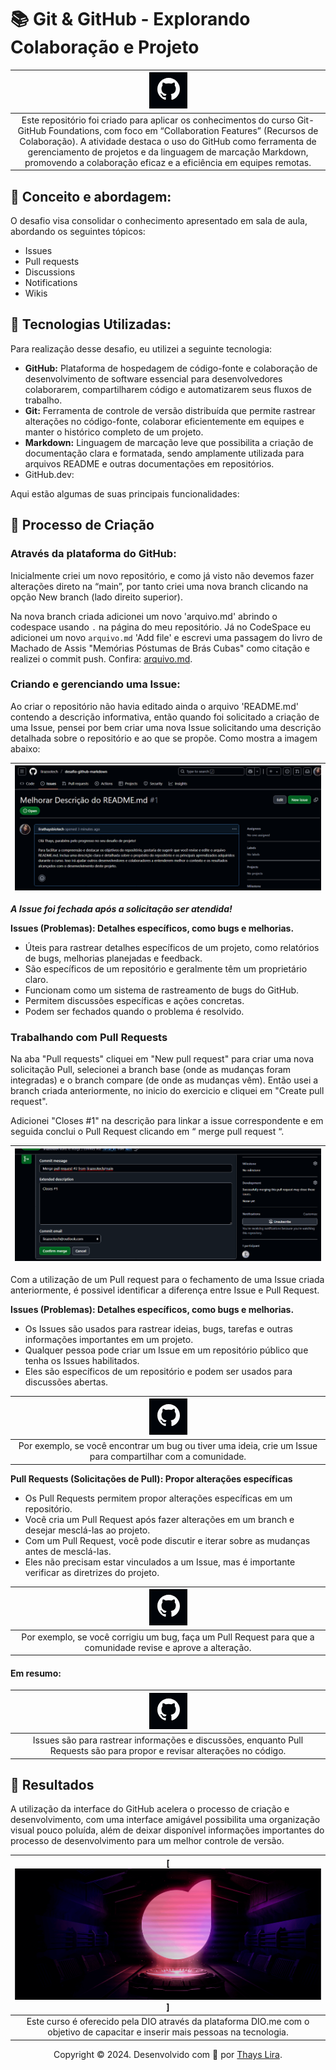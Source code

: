 # 📚 Git & GitHub - Explorando Colaboração e Projeto

| ![OctaCat](https://github.com/lirazootech/learn-github/blob/13f7473c547782275246e2b00c7f11f785a6285c/Octacat.PNG) |
|:--:|
| Este repositório foi criado para aplicar os conhecimentos do curso Git-GitHub Foundations, com foco em “Collaboration Features” (Recursos de Colaboração). A atividade destaca o uso do GitHub como ferramenta de gerenciamento de projetos e da linguagem de marcação Markdown, promovendo a colaboração eficaz e a eficiência em equipes remotas. |

## 🎯 Conceito e abordagem:

O desafio visa consolidar o conhecimento apresentado em sala de aula, abordando os seguintes tópicos:

- Issues
- Pull requests
- Discussions
- Notifications
- Wikis

## 🤖 Tecnologias Utilizadas:

Para realização desse desafio, eu utilizei a seguinte tecnologia:

- **GitHub:** Plataforma de hospedagem de código-fonte e colaboração de desenvolvimento de software essencial para desenvolvedores colaborarem, compartilharem código e automatizarem seus fluxos de trabalho.
- **Git:** Ferramenta de controle de versão distribuída que permite rastrear alterações no código-fonte, colaborar eficientemente em equipes e manter o histórico completo de um projeto.
- **Markdown:** Linguagem de marcação leve que possibilita a criação de documentação clara e formatada, sendo amplamente utilizada para arquivos README e outras documentações em repositórios.
- GitHub.dev: 

Aqui estão algumas de suas principais funcionalidades:

## 🧐 Processo de Criação

### Através da plataforma do GitHub:

  Inicialmente criei um novo repositório, e como já visto não devemos fazer alterações direto na “main”, por tanto criei uma nova branch clicando na opção New branch (lado direito superior).

  Na nova branch criada adicionei um novo 'arquivo.md' abrindo o codespace usando `.` na página do meu repositório. Já no CodeSpace eu adicionei um novo `arquivo.md` 
'Add file' e escrevi uma passagem do livro de Machado de Assis "Memórias Póstumas de Brás Cubas" como citação e realizei o commit push. Confira: <a href="https://github.com/lirazootech/desafio-github-markdown/blob/main/arquivo.md" target="_blank">arquivo.md</a>.

### Criando e gerenciando uma Issue:

  Ao criar o repositório não havia editado ainda o arquivo 'README.md' contendo a descrição informativa, então quando foi solicitado a criação de uma Issue, pensei por bem criar uma nova Issue solicitando uma descrição detalhada sobre o repositório e ao que se propõe. Como mostra a imagem abaixo:

| ![Issue](https://github.com/lirazootech/desafio-github-markdown/blob/main/src/assets/image.png) |
|:--:|
***A Issue foi fechada após a solicitação ser atendida!***

**Issues (Problemas): Detalhes específicos, como bugs e melhorias.**

- Úteis para rastrear detalhes específicos de um projeto, como relatórios de bugs, melhorias planejadas e feedback.
- São específicos de um repositório e geralmente têm um proprietário claro.
- Funcionam como um sistema de rastreamento de bugs do GitHub.
- Permitem discussões específicas e ações concretas.
- Podem ser fechados quando o problema é resolvido.

### Trabalhando com Pull Requests

  Na aba "Pull requests" cliquei em "New pull request" para criar uma nova solicitação Pull, selecionei a branch base (onde as mudanças foram integradas) e o branch compare (de onde as mudanças vêm). Então usei a branch criada anteriormente, no inicio do exercicio e cliquei em "Create pull request".

  Adicionei "Closes #1" na descrição para linkar a issue correspondente e em seguida conclui o Pull Request clicando em “ merge pull request “.

| ![PullRequest](https://github.com/lirazootech/desafio-github-markdown/blob/main/src/assets/image%20copy.png) |
|:--:|
Com a utilização de um Pull request para o fechamento de uma Issue criada anteriormente, é possivel identificar a diferença entre Issue e Pull Request.

**Issues (Problemas): Detalhes específicos, como bugs e melhorias.**

- Os Issues são usados para rastrear ideias, bugs, tarefas e outras informações importantes em um projeto.
- Qualquer pessoa pode criar um Issue em um repositório público que tenha os Issues habilitados.
- Eles são específicos de um repositório e podem ser usados para discussões abertas.

| ![OctaCat](https://github.com/lirazootech/learn-github/blob/13f7473c547782275246e2b00c7f11f785a6285c/Octacat.PNG) |
|:--:|
| Por exemplo, se você encontrar um bug ou tiver uma ideia, crie um Issue para compartilhar com a comunidade. | 

**Pull Requests (Solicitações de Pull): Propor alterações específicas**

- Os Pull Requests permitem propor alterações específicas em um repositório.
- Você cria um Pull Request após fazer alterações em um branch e desejar mesclá-las ao projeto.
- Com um Pull Request, você pode discutir e iterar sobre as mudanças antes de mesclá-las.
- Eles não precisam estar vinculados a um Issue, mas é importante verificar as diretrizes do projeto.

| ![OctaCat](https://github.com/lirazootech/learn-github/blob/13f7473c547782275246e2b00c7f11f785a6285c/Octacat.PNG) |
|:--:|
| Por exemplo, se você corrigiu um bug, faça um Pull Request para que a comunidade revise e aprove a alteração. | 

#### **Em resumo:**

| ![OctaCat](https://github.com/lirazootech/learn-github/blob/13f7473c547782275246e2b00c7f11f785a6285c/Octacat.PNG) |
|:--:|
| Issues são para rastrear informações e discussões, enquanto Pull Requests são para propor e revisar alterações no código. |

## 🚀 Resultados

  A utilização da interface do GitHub acelera o processo de criação e desenvolvimento, com uma interface amigável possibilita uma organização visual pouco poluída, além de deixar disponível informações importantes do processo de desenvolvimento para um melhor controle de versão.

| [![DIO](https://github.com/lirazootech/desafio-github-markdown/blob/main/src/assets/Background_DIO.png)] |
|:--:|
| Este curso é oferecido pela DIO através da plataforma DIO.me com o objetivo de capacitar e inserir mais pessoas na tecnologia. |

  <p align="center">
  Copyright © 2024. Desenvolvido com 🧡 por <a  href="https://lirazootech.vercel.app/">Thays Lira</a>.
  </p>
